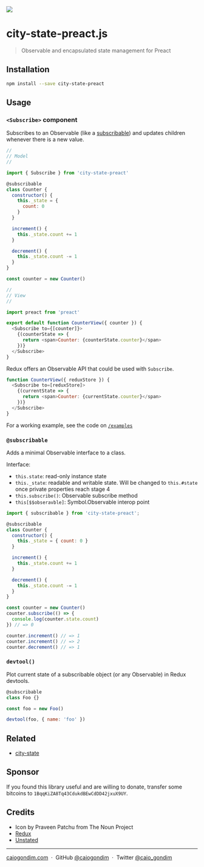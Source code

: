 <img src="https://file-erjgqauviw.now.sh">

# city-state-preact.js

> Observable and encapsulated state management for Preact

## Installation

```bash
npm install --save city-state-preact
```

## Usage

### `<Subscribe>` component

Subscribes to an Observable (like a [subscribable](#@subscribable)) and updates
children whenever there is a new value.

```js
//
// Model
//

import { Subscribe } from 'city-state-preact'

@subscribable
class Counter {
  constructor() {
    this._state = {
      count: 0
    }
  }

  increment() {
    this._state.count += 1
  }

  decrement() {
    this._state.count -= 1
  }
}

const counter = new Counter()

//
// View
//

import preact from 'preact'

export default function CounterView({ counter }) {
  <Subscribe to={[counter]}>
    {(counterState => {
      return <span>Counter: {counterState.counter}</span>
    })}
  </Subscribe>
}
```

Redux offers an Observable API that could be used with `Subscribe`.

```js
function CounterView({ reduxStore }) {
  <Subscribe to=[reduxStore]>
    {(currentState => {
      return <span>Counter: {currentState.counter}</span>
    })}
  </Subscribe>
}
```

For a working example, see the code on [`/examples`](/examples/index.js)

### `@subscribable`

Adds a minimal Observable interface to a class.

Interface:

- `this.state`: read-only instance state
- `this._state`: readable and writable state. Will be changed to `this.#state` once private properties reach stage 4
- `this.subscribe()`: Observable subscribe method
- `this[$$obseravble]`: Symbol.Observable interop point

```js
import { subscribable } from 'city-state-preact';

@subscribable
class Counter {
  constructor() {
    this._state = { count: 0 }
  }

  increment() {
    this._state.count += 1
  }

  decrement() {
    this._state.count -= 1
  }
}

const counter = new Counter()
counter.subscribe(() => {
  console.log(counter.state.count)
}) // => 0

counter.increment() // => 1
counter.increment() // => 2
counter.decrement() // => 1
```

### `devtool()`

Plot current state of a subscribable object (or any Observable) in Redux devtools.

```js
@subscribable
class Foo {}

const foo = new Foo()

devtool(foo, { name: 'foo' })
```

## Related
- [city-state](https://github.com/caiogondim/city-state.js)

## Sponsor

If you found this library useful and are willing to donate, transfer some
bitcoins to `1BqqKiZA8Tq43CdukdBEwCdDD42jxuX9UY`.

## Credits

- Icon by Praveen Patchu from The Noun Project
- [Redux](https://github.com/reduxjs/redux)
- [Unstated](https://github.com/jamiebuilds/unstated)

---

[caiogondim.com](https://caiogondim.com) &nbsp;&middot;&nbsp;
GitHub [@caiogondim](https://github.com/caiogondim) &nbsp;&middot;&nbsp;
Twitter [@caio_gondim](https://twitter.com/caio_gondim)
